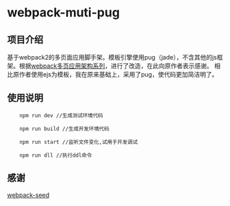 # webpack-muti-pug

## 项目介绍

基于webpack2的多页面应用脚手架。模板引擎使用pug（jade），不含其他的js框架。根据[webpack多页应用架构系列](https://segmentfault.com/a/1190000006843916)，进行了改造，在此向原作者表示感谢。
相比原作者使用ejs为模板，我在原来基础上，采用了pug，使代码更加简洁明了。

## 使用说明
```
    npm run dev //生成测试环境代码
```
```     
    npm run build //生成开发环境代码
```
```    
    npm run start //监听文件变化,试用于开发调试
```   
```
    npm run dll //执行ddl命令
```
    

## 感谢

[webpack-seed](https://github.com/Array-Huang/webpack-seed)